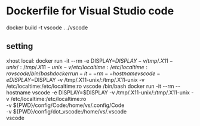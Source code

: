 # Dockerfile for Visual Studio code

docker build -t vscode .
./vscode


## setting

xhost local:
docker run -it --rm -e DISPLAY=$DISPLAY -v /tmp/.X11-unix/:/tmp/.X11-unix -v /etc/localtime:/etc/localtime:ro vscode /bin/bash
docker run -it --rm --hostname vscode -e DISPLAY=$DISPLAY -v /tmp/.X11-unix/:/tmp/.X11-unix -v /etc/localtime:/etc/localtime:ro vscode /bin/bash
docker run -it --rm --hostname vscode -e DISPLAY=$DISPLAY -v /tmp/.X11-unix/:/tmp/.X11-unix -v /etc/localtime:/etc/localtime:ro \
-v ${PWD}/config/Code:/home/vs/.config/Code \
-v ${PWD}/config/dot_vscode:/home/vs/.vscode \
vscode

